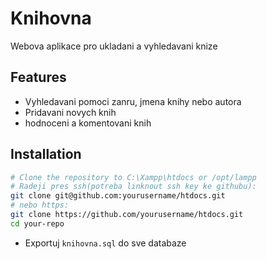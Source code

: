 # Knihovna

Webova aplikace pro ukladani a vyhledavani knize

## Features

- Vyhledavani pomoci zanru, jmena knihy nebo autora
- Pridavani novych knih
- hodnoceni a komentovani knih

## Installation

```bash
# Clone the repository to C:\Xampp\htdocs or /opt/lampp
# Radeji pres ssh(potreba linknout ssh key ke githubu):
git clone git@github.com:yourusername/htdocs.git
# nebo https:
git clone https://github.com/yourusername/htdocs.git
cd your-repo
```
- Exportuj `knihovna.sql` do sve databaze
